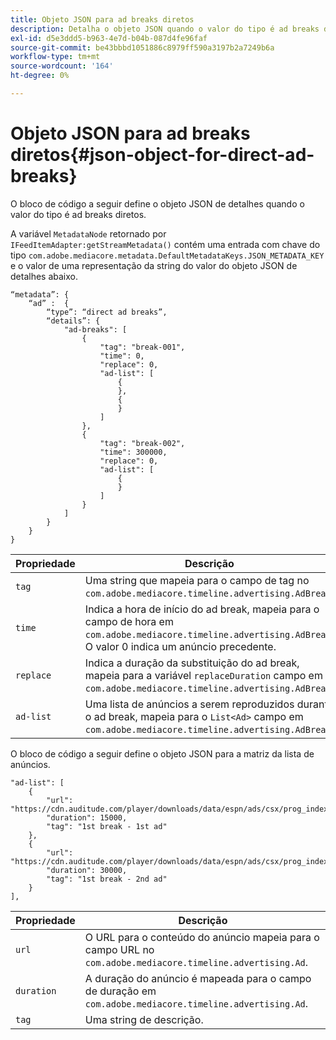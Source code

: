 ```yaml
---
title: Objeto JSON para ad breaks diretos
description: Detalha o objeto JSON quando o valor do tipo é ad breaks diretos
exl-id: d5e3ddd5-b963-4e7d-b04b-087d4fe96faf
source-git-commit: be43bbbd1051886c8979ff590a3197b2a7249b6a
workflow-type: tm+mt
source-wordcount: '164'
ht-degree: 0%

---
```


# Objeto JSON para ad breaks diretos{#json-object-for-direct-ad-breaks}

O bloco de código a seguir define o objeto JSON de detalhes quando o valor do tipo é ad breaks diretos.

A variável `MetadataNode` retornado por `IFeedItemAdapter:getStreamMetadata()` contém uma entrada com chave do tipo `com.adobe.mediacore.metadata.DefaultMetadataKeys.JSON_METADATA_KEY` e o valor de uma representação da string do valor do objeto JSON de detalhes abaixo.

```
“metadata”: { 
    “ad” :  { 
        “type”: “direct ad breaks”, 
        “details”: { 
            "ad-breaks": [ 
                { 
                    "tag": "break-001", 
                    "time": 0, 
                    "replace": 0, 
                    "ad-list": [ 
                        { 
                        }, 
                        { 
                        } 
                    ] 
                }, 
                { 
                    "tag": "break-002", 
                    "time": 300000, 
                    "replace": 0, 
                    "ad-list": [ 
                        { 
                        } 
                    ] 
                } 
            ] 
        } 
    } 
} 
```

| Propriedade | Descrição |
|---|---|
| `tag` | Uma string que mapeia para o campo de tag no `com.adobe.mediacore.timeline.advertising.AdBreak`. |
| `time` | Indica a hora de início do ad break, mapeia para o campo de hora em `com.adobe.mediacore.timeline.advertising.AdBreak`. O valor 0 indica um anúncio precedente. |
| `replace` | Indica a duração da substituição do ad break, mapeia para a variável `replaceDuration` campo em `com.adobe.mediacore.timeline.advertising.AdBreak`. |
| `ad-list` | Uma lista de anúncios a serem reproduzidos durante o ad break, mapeia para o `List<Ad>` campo em `com.adobe.mediacore.timeline.advertising.AdBreak`. |

O bloco de código a seguir define o objeto JSON para a matriz da lista de anúncios.

```
"ad-list": [ 
    { 
        "url": "https://cdn.auditude.com/player/downloads/data/espn/ads/csx/prog_index.m3u8", 
        "duration": 15000, 
        "tag": "1st break - 1st ad" 
    }, 
    { 
        "url": "https://cdn.auditude.com/player/downloads/data/espn/ads/csx/prog_index.m3u8", 
        "duration": 30000, 
        "tag": "1st break - 2nd ad" 
    } 
], 
```

| Propriedade | Descrição |
|---|---|
| `url` | O URL para o conteúdo do anúncio mapeia para o campo URL no `com.adobe.mediacore.timeline.advertising.Ad`. |
| `duration` | A duração do anúncio é mapeada para o campo de duração em `com.adobe.mediacore.timeline.advertising.Ad`. |
| `tag` | Uma string de descrição. |
